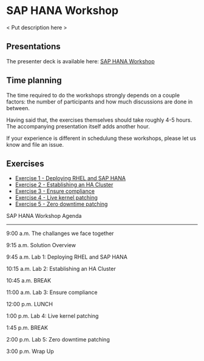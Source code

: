 # SAP HANA Workshop

< Put description here >

## Presentations

The presenter deck is available here:
[SAP HANA Workshop](../decks/sap_hana_workshop.pdf)

## Time planning

The time required to do the workshops strongly depends on a couple factors: the number of participants and how much discussions are done in between.

Having said that, the exercises themselves should take roughly 4-5 hours. The accompanying presentation itself adds another hour.

If your experience is different in schedulung these workshops, please let us know and file an issue.

## Exercises

- [Exercise 1 - Deploying RHEL and SAP HANA](1-deploy)
- [Exercise 2 - Establishing an HA Cluster](2-ha-cluster)
- [Exercise 3 - Ensure compliance](3-compliance)
- [Exercise 4 - Live kernel patching](4-live-kernel)
- [Exercise 5 - Zero downtime patching](5-zero-downtime)

SAP HANA Workshop Agenda

-------------------------

9:00 a.m.   The challanges we face together

9:15 a.m.   Solution Overview

9:45 a.m.   Lab 1: Deploying RHEL and SAP HANA

10:15 a.m.  Lab 2: Establishing an HA Cluster

10:45 a.m.  BREAK

11:00 a.m.  Lab 3: Ensure compliance

12:00 p.m.  LUNCH

1:00 p.m.   Lab 4: Live kernel patching

1:45 p.m.   BREAK

2:00 p.m.   Lab 5: Zero downtime patching

3:00 p.m.   Wrap Up
